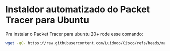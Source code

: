 # Instaldor automatizado do Packet Tracer para Ubuntu

Pra instalar o Packet Tracer para ubuntu 20+ rode esse comando:

```bash
wget -qO- https://raw.githubusercontent.com/Luidooo/Cisco/refs/heads/main/install.sh | bash
```

```
```
